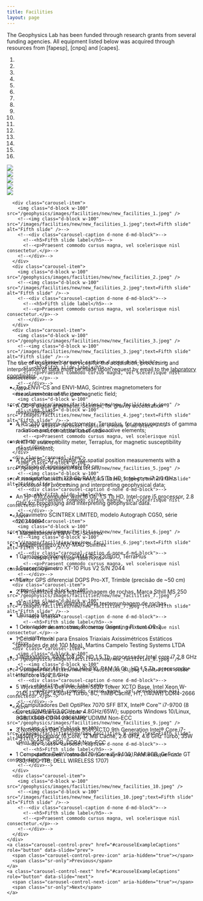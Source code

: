 ```yaml
---
title: Facilities
layout: page
---
```



The Geophysics Lab has been funded through research grants from several
funding agencies.
All equipment listed below was acquired through resources from
[fapesp], [cnpq] and [capes].

<!-- Add carousel slide -->
<div class="bd-example">
  <div id="carouselExampleCaptions" class="carousel slide" data-ride="carousel">
    <ol class="carousel-indicators">
      <li data-target="#carouselExampleCaptions" data-slide-to="0" class="active"></li>
      <li data-target="#carouselExampleCaptions" data-slide-to="1"></li>
      <li data-target="#carouselExampleCaptions" data-slide-to="2"></li>
      <li data-target="#carouselExampleCaptions" data-slide-to="3"></li>
      <li data-target="#carouselExampleCaptions" data-slide-to="4"></li>
      <li data-target="#carouselExampleCaptions" data-slide-to="5"></li>
      <li data-target="#carouselExampleCaptions" data-slide-to="6"></li>
      <li data-target="#carouselExampleCaptions" data-slide-to="7"></li>
      <li data-target="#carouselExampleCaptions" data-slide-to="8"></li>
      <li data-target="#carouselExampleCaptions" data-slide-to="9"></li>
      <li data-target="#carouselExampleCaptions" data-slide-to="10"></li>
      <li data-target="#carouselExampleCaptions" data-slide-to="11"></li>
      <li data-target="#carouselExampleCaptions" data-slide-to="12"></li>
      <li data-target="#carouselExampleCaptions" data-slide-to="13"></li>
      <li data-target="#carouselExampleCaptions" data-slide-to="14"></li>
      <li data-target="#carouselExampleCaptions" data-slide-to="15"></li>
    </ol>
    <div class="carousel-inner" role="listbox" style=" width:100%; height: 500px !important;">
      <div class="carousel-item active">
        <img class="d-block w-100" src="/geophysics/images/facilities/gamaespectrometro1.png" />
        <!--<img class="d-block w-100" src="/images/facilities/gamaespectrometro1.png";text=First slide" alt="First slide" />-->
        <!--<div class="carousel-caption d-none d-md-block">-->
          <!--<h5>First slide label</h5>-->
          <!--<p>Nulla vitae elit libero, a pharetra augue mollis interdum.</p>-->
        <!--</div>-->
      </div>
      <div class="carousel-item">
        <img class="d-block w-100" src="/geophysics/images/facilities/gamaespectrometro2.png" />
        <!--<img class="d-block w-100" src="/images/facilities/gamaespectrometro2.png";text=Second slide" alt="Second slide" />-->
        <!--<div class="carousel-caption d-none d-md-block">-->
          <!--<h5>Second slide label</h5>-->
          <!--<p>Lorem ipsum dolor sit amet, consectetur adipiscing elit.</p>-->
        <!--</div>-->
      </div>
      <div class="carousel-item">
        <img class="d-block w-100" src="/geophysics/images/facilities/susceptibilimetro-magnetico.png" />
        <!--<img class="d-block w-100" src="/images/facilities/susceptibilimetro-magnetico.png";text=Third slide" alt="Third slide" />-->
        <!--<div class="carousel-caption d-none d-md-block">-->
          <!--<h5>Third slide label</h5>-->
          <!--<p>Praesent commodo cursus magna, vel scelerisque nisl consectetur.</p>-->
        <!--</div>-->
      </div>
      <div class="carousel-item">
        <img class="d-block w-100" src="/geophysics/images/facilities/susceptibilimetro-magnetico2.jpeg" />
        <!--<img class="d-block w-100" src="/images/facilities/susceptibilimetro-magnetico2.jpeg";text=Fourth slide" alt="Fourth slide" />-->
        <!--<div class="carousel-caption d-none d-md-block">-->
          <!--<h5>Fourth slide label</h5>-->
          <!--<p>Praesent commodo cursus magna, vel scelerisque nisl consectetur.</p>-->
        <!--</div>-->
      </div>
      <div class="carousel-item">
        <img class="d-block w-100" src="/geophysics/images/facilities/susceptibilimetro-magnetico3.jpeg" />
        <!--<img class="d-block w-100" src="/images/facilities/susceptibilimetro-magnetico3.jpeg";text=Fifth slide" alt="Fifth slide" />-->
        <!--<div class="carousel-caption d-none d-md-block">-->
          <!--<h5>Fifth slide label</h5>-->
          <!--<p>Praesent commodo cursus magna, vel scelerisque nisl consectetur.</p>-->
        <!--</div>-->
      </div>

      <div class="carousel-item">
        <img class="d-block w-100" src="/geophysics/images/facilities/new/new_facilities_1.jpeg" />
        <!--<img class="d-block w-100" src="/images/facilities/new/new_facilities_1.jpeg";text=Fifth slide" alt="Fifth slide" />-->
        <!--<div class="carousel-caption d-none d-md-block">-->
          <!--<h5>Fifth slide label</h5>-->
          <!--<p>Praesent commodo cursus magna, vel scelerisque nisl consectetur.</p>-->
        <!--</div>-->
      </div>
      <div class="carousel-item">
        <img class="d-block w-100" src="/geophysics/images/facilities/new/new_facilities_2.jpeg" />
        <!--<img class="d-block w-100" src="/images/facilities/new/new_facilities_2.jpeg";text=Fifth slide" alt="Fifth slide" />-->
        <!--<div class="carousel-caption d-none d-md-block">-->
          <!--<h5>Fifth slide label</h5>-->
          <!--<p>Praesent commodo cursus magna, vel scelerisque nisl consectetur.</p>-->
        <!--</div>-->
      </div>
      <div class="carousel-item">
        <img class="d-block w-100" src="/geophysics/images/facilities/new/new_facilities_3.jpeg" />
        <!--<img class="d-block w-100" src="/images/facilities/new/new_facilities_3.jpeg";text=Fifth slide" alt="Fifth slide" />-->
        <!--<div class="carousel-caption d-none d-md-block">-->
          <!--<h5>Fifth slide label</h5>-->
          <!--<p>Praesent commodo cursus magna, vel scelerisque nisl consectetur.</p>-->
        <!--</div>-->
      </div>
      <div class="carousel-item">
        <img class="d-block w-100" src="/geophysics/images/facilities/new/new_facilities_4.jpeg" />
        <!--<img class="d-block w-100" src="/images/facilities/new/new_facilities_4.jpeg";text=Fifth slide" alt="Fifth slide" />-->
        <!--<div class="carousel-caption d-none d-md-block">-->
          <!--<h5>Fifth slide label</h5>-->
          <!--<p>Praesent commodo cursus magna, vel scelerisque nisl consectetur.</p>-->
        <!--</div>-->
      </div>
      <div class="carousel-item">
        <img class="d-block w-100" src="/geophysics/images/facilities/new/new_facilities_5.jpeg" />
        <!--<img class="d-block w-100" src="/images/facilities/new/new_facilities_5.jpeg";text=Fifth slide" alt="Fifth slide" />-->
        <!--<div class="carousel-caption d-none d-md-block">-->
          <!--<h5>Fifth slide label</h5>-->
          <!--<p>Praesent commodo cursus magna, vel scelerisque nisl consectetur.</p>-->
        <!--</div>-->
      </div>
      <div class="carousel-item">
        <img class="d-block w-100" src="/geophysics/images/facilities/new/new_facilities_6.jpeg" />
        <!--<img class="d-block w-100" src="/images/facilities/new/new_facilities_6.jpeg";text=Fifth slide" alt="Fifth slide" />-->
        <!--<div class="carousel-caption d-none d-md-block">-->
          <!--<h5>Fifth slide label</h5>-->
          <!--<p>Praesent commodo cursus magna, vel scelerisque nisl consectetur.</p>-->
        <!--</div>-->
      </div>
      <div class="carousel-item">
        <img class="d-block w-100" src="/geophysics/images/facilities/new/new_facilities_7.jpeg" />
        <!--<img class="d-block w-100" src="/images/facilities/new/new_facilities_7.jpeg";text=Fifth slide" alt="Fifth slide" />-->
        <!--<div class="carousel-caption d-none d-md-block">-->
          <!--<h5>Fifth slide label</h5>-->
          <!--<p>Praesent commodo cursus magna, vel scelerisque nisl consectetur.</p>-->
        <!--</div>-->
      </div>
      <div class="carousel-item">
        <img class="d-block w-100" src="/geophysics/images/facilities/new/new_facilities_8.jpeg" />
        <!--<img class="d-block w-100" src="/images/facilities/new/new_facilities_8.jpeg";text=Fifth slide" alt="Fifth slide" />-->
        <!--<div class="carousel-caption d-none d-md-block">-->
          <!--<h5>Fifth slide label</h5>-->
          <!--<p>Praesent commodo cursus magna, vel scelerisque nisl consectetur.</p>-->
        <!--</div>-->
      </div>
      <div class="carousel-item">
        <img class="d-block w-100" src="/geophysics/images/facilities/new/new_facilities_9.jpeg" />
        <!--<img class="d-block w-100" src="/images/facilities/new/new_facilities_9.jpeg";text=Fifth slide" alt="Fifth slide" />-->
        <!--<div class="carousel-caption d-none d-md-block">-->
          <!--<h5>Fifth slide label</h5>-->
          <!--<p>Praesent commodo cursus magna, vel scelerisque nisl consectetur.</p>-->
        <!--</div>-->
      </div>
      <div class="carousel-item">
        <img class="d-block w-100" src="/geophysics/images/facilities/new/new_facilities_10.jpeg" />
        <!--<img class="d-block w-100" src="/images/facilities/new/new_facilities_10.jpeg";text=Fifth slide" alt="Fifth slide" />-->
        <!--<div class="carousel-caption d-none d-md-block">-->
          <!--<h5>Fifth slide label</h5>-->
          <!--<p>Praesent commodo cursus magna, vel scelerisque nisl consectetur.</p>-->
        <!--</div>-->
      </div>
    </div>
    <a class="carousel-control-prev" href="#carouselExampleCaptions" role="button" data-slide="prev">
      <span class="carousel-control-prev-icon" aria-hidden="true"></span>
      <span class="sr-only">Previous</span>
    </a>
    <a class="carousel-control-next" href="#carouselExampleCaptions" role="button" data-slide="next">
      <span class="carousel-control-next-icon" aria-hidden="true"></span>
      <span class="sr-only">Next</span>
    </a>
  </div>
</div>

<p></p>

<!--
   -O uso dos equipamentos ou de serviços de aquisição, processamento e
   -interpretação de dados devem ser feitas mediante solicitação por email ao
   -coordenador do laboratório.
   -->

The use of equipment or services for the acquisition, processing and
interpretation of data must be made upon request by email to the
[laboratory coordinator](/people/emilson.html).

<!--Equipament-->

* Two ENVI-CS and ENVI-MAG, Scintrex magnetometers for measurements of the geomagnetic field;

* A CG-5 digital gravimeter, Scintrex, for gravity acceleration measurements;

* A RS-230 gamma-spectrometer, Terraplus, for measurements of gamma radiation and concentration of radioactive elements;

* A KT-10 susceptibility meter, Terraplus, for magnetic susceptibility measurements;

* A DGPS Pro-XT, Trimble, for spatial position measurements with a precision of approximately 50 cm;

* A workstation with 128 Gb RAM, 1.5 Tb HD, Intel-core i7 2.0 GHz processor for processing and interpreting geophysical data;

* An HP-610 computer, with 16 Gb, 1.5 Tb HD, Intel-core i5 processor, 2.8 GHz for processing and interpreting geophysical data.


* 1 Gravímetro SCINTREX LIMITED, modelo Autograph CG50, série 120340894

* 1 Magnetômetro ENVI-CS, Scintrex

* 1 Magnetômetro ENVI-MAG Scintrex

* 1 Gamaespectrômetro GAMA RS-230BGO, TerraPlus

* 1 Susceptibilimetro KT-10 Plus V2 S/N 2044

* 1 Leitor GPS diferencial DGPS Pro-XT, Trimble (precisão de ~50 cm)

* 2 Perfuratrizes para testemunhagem de rochas, Marca Sthill MS 250

* 14 Brocas de 1" de diâmetro para testemunhagem de rochas

* 1 Bússola Brunton

* 1 Orientador de amostras, Pomeroy Orienting Fixture OR-2

* 1 Célula Triaxial para Ensaios Triaxiais Axissimétricos Estáticos (pressões de até 100 Mpa), Martins Campelo Testing Systems LTDA

* 1 Workstation, RAM 128 Gb, HD 1,5 Tb, processador Intel core i7 2,8 GHz

* 1 Computador All-In-One HP-610, RAM 16 Gb, HD 1,5 Tb, processador Intel core i5, 2,8 GHz

* 5 Workstations Dell Precision 5820 Tower XCTO Base, Intel Xeon W-2145 (3.7GHz, 4.5GHz Turbo, 8C, 11MB Cache, HT, (140W)) DDR4-2666

* 2 Computadores Dell OptiPlex 7070 SFF BTX, Intel® Core™ i7-9700 (8 Cores/12MB/8T/3.0GHz to 4.8GHz/65W); supports Windows 10/Linux, 8GB 1X8GB DDR4 2666MHz UDIMM Non-ECC

* 3 Notebooks Dell Latitude 5501 XCTO 9th Generation Intel® Core i7-9850H Processor (6 Core, 12 MB Cache, 2.6 GHz, 4.6 GHz Turbo, 35W vPro) 16GB, 2x8GB, DDR4 Non-ECC

* 1 Computador Dell Vostro 3470 (Core i5-9400, RAM 8GB, GeForce GT 730, HDD 1TB, DELL WIRELESS 1707)

